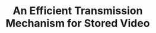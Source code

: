 ---
layout: publication-single
title: An Efficient Transmission Mechanism for Stored Video
name: Proceedings of the IEEE Conference on Protocols for Multimedia Systems and Multimedia Networking(PromsMmnet'97)
first-author: Heon Y. Yeom
co-authors: Sooyong Kang, Taesoon Park
during: 1997.11.01
location: Santiago, Chile
impactfactor: 
doi: 
note: 
categories: 
 - Multimedia Systems
tag: 
 - International Conference
---